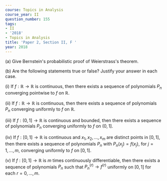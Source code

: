 ```yaml
---
course: Topics in Analysis
course_year: II
question_number: 155
tags:
- II
- '2018'
- Topics in Analysis
title: 'Paper 2, Section II, F '
year: 2018
---
```




(a) Give Bernstein's probabilistic proof of Weierstrass's theorem.

(b) Are the following statements true or false? Justify your answer in each case.

(i) If $f: \mathbb{R} \rightarrow \mathbb{R}$ is continuous, then there exists a sequence of polynomials $P_{n}$ converging pointwise to $f$ on $\mathbb{R}$.

(ii) If $f: \mathbb{R} \rightarrow \mathbb{R}$ is continuous, then there exists a sequence of polynomials $P_{n}$ converging uniformly to $f$ on $\mathbb{R}$.

(iii) If $f:(0,1] \rightarrow \mathbb{R}$ is continuous and bounded, then there exists a sequence of polynomials $P_{n}$ converging uniformly to $f$ on $(0,1]$.

(iv) If $f:[0,1] \rightarrow \mathbb{R}$ is continuous and $x_{1}, x_{2}, \ldots, x_{m}$ are distinct points in $[0,1]$, then there exists a sequence of polynomials $P_{n}$ with $P_{n}\left(x_{j}\right)=f\left(x_{j}\right)$, for $j=1, \ldots, m$, converging uniformly to $f$ on $[0,1]$.

(v) If $f:[0,1] \rightarrow \mathbb{R}$ is $m$ times continuously differentiable, then there exists a sequence of polynomials $P_{n}$ such that $P_{n}^{(r)} \rightarrow f^{(r)}$ uniformly on $[0,1]$ for each $r=0, \ldots, m$.